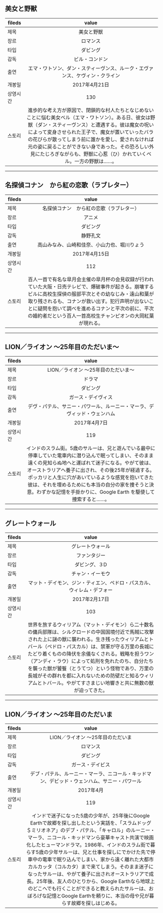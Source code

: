 ## 美女と野獣
| fileds        | value           |
| ------------- |:-------------:|
| 제목      | 美女と野獣 |
| 장르      | ロマンス      |
| 타입     | ダビング     |
| 감독 | ビル・コンドン      |
| 출연 | エマ・ワトソン、ダン・スティーヴンス、ルーク・エヴァンス、ケヴィン・クライン      |
| 개봉일 | 2017年4月21日     |
| 상영시간 | 130      |
| 스토리 | 進歩的な考え方が原因で、閉鎖的な村人たちとなじめないことに悩む美女ベル（エマ・ワトソン）。ある日、彼女は野獣（ダン・スティーヴンス）と遭遇する。彼は魔女の呪いによって変身させられた王子で、魔女が置いていったバラの花びらが散ってしまう前に誰かを愛し、愛されなければ元の姿に戻ることができない身であった。その恐ろしい外見にたじろぎながらも、野獣に心惹（ひ）かれていくベル。一方の野獣は……。      |

---
## 名探偵コナン　から紅の恋歌（ラブレター）

| fileds        | value         |
| ------------- |:-------------:|
| 제목         | 名探偵コナン　から紅の恋歌（ラブレター） |
| 장르         | アニメ                |
| 타입     | ダビング     |
| 감독         |  静野孔文         |
| 출연         |  高山みなみ、山崎和佳奈、小山力也、堀川りょう             |
| 개봉일       |   2017年4月15日       |
| 상영시간     |   112              |
| 스토리       |  百人一首で有名な皐月会主催の皐月杯の会見収録が行われていた大阪・日売テレビで、爆破事件が起きる。崩壊するビルに高校生探偵の服部平次とその幼なじみ・遠山和葉が取り残されるも、コナンが救い出す。犯行声明が出ないことに疑問を抱いて調べを進めるコナンと平次の前に、平次の婚約者だという百人一首高校生チャンピオンの大岡紅葉が現れる。     |

---
## LION／ライオン ～25年目のただいま～
| fileds        | value         |
| ------------- |:-------------:|
| 제목         |  LION／ライオン ～25年目のただいま～          |
| 장르         |  ドラマ               |
| 타입     | ダビング     |
| 감독         |  ガース・デイヴィス               |
| 출연         |  デヴ・パテル、サニー・パワール、ルーニー・マーラ、デヴィッド・ウェンハム               |
| 개봉일       |  2017年4月7日            |
| 상영시간     |  119               |
| 스토리       |  インドのスラム街。5歳のサルーは、兄と遊んでいる最中に停車していた電車内に潜り込んで眠ってしまい、そのまま遠くの見知らぬ地へと運ばれて迷子になる。やがて彼は、オーストラリアへ養子に出され、その後25年が経過する。ポッカリと人生に穴があいているような感覚を抱いてきた彼は、それを埋めるためにも本当の自分の家を捜そうと決意。わずかな記憶を手掛かりに、Google Earth を駆使して捜索すると……。              |

---
## グレートウォール
| fileds        | value         |
| ------------- |:-------------:|
| 제목         | グレートウォール|
| 장르         | ファンタジー|
| 타입     | ダビング、３D     |
| 감독         | チャン・イーモウ|
| 출연         | マット・デイモン、ジン・ティエン、ペドロ・パスカル、ウィレム・デフォー|
| 개봉일       | 	2017年2月17日|
| 상영시간     | 103|
| 스토리       | 世界を旅するウィリアム（マット・デイモン）ら二十数名の傭兵部隊は、シルクロードの中国国境付近で馬賊に攻撃された上に謎の獣に襲われる。生き残ったウィリアムとトバール（ペドロ・パスカル）は、禁軍が守る万里の長城にたどり着くものの降伏を余儀なくされる。戦略を担うワン（アンディ・ラウ）によって処刑を免れたのち、自分たちを襲った獣が饕餮（とうてつ）という怪物であり、万里の長城がその群れを都に入れないための防壁だと知るウィリアムとトバール。やがてすさまじい地響きと共に無数の獣が迫ってきた。|

---
## LION／ライオン ～25年目のただいま
| fileds        | value         |
| ------------- |:-------------:|
| 제목         | LION／ライオン ～25年目のただいま|
| 장르         | ロマンス|
| 타입     | ダビング     |
| 감독         | ガース・デイビス|
| 출연         |デブ・パテル、ルーニー・マーラ、ニコール・キッドマン、デビッド・ウェンハム、サニー・パワール |
| 개봉일       | 2017年4月|
| 상영시간     | 119|
| 스토리       |インドで迷子になった5歳の少年が、25年後にGoogle Earthで故郷を探し出したという実話を、「スラムドッグ＄ミリオネア」のデブ・パテル、「キャロル」のルーニー・マーラ、ニコール・キッドマンら豪華キャスト共演で映画化したヒューマンドラマ。1986年、インドのスラム街で暮らす5歳の少年サルーは、兄と仕事を探しにでかけた先で停車中の電車で眠り込んでしまい、家から遠く離れた大都市カルカッタ（コルカタ）まで来てしまう。そのまま迷子になったサルーは、やがて養子に出されオーストラリアで成長。25年後、友人のひとりから、Google Earthなら地球上のどこへでも行くことができると教えられたサルーは、おぼろげな記憶とGoogle Earthを頼りに、本当の母や兄が暮らす故郷を探しはじめる。|
